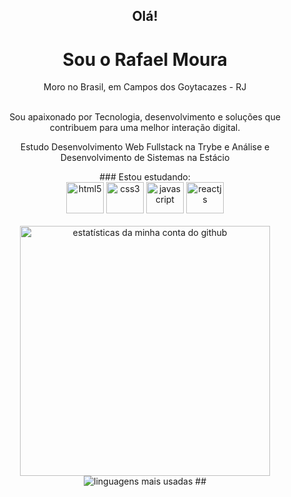<h2 align="center"> Olá! </h2>
<h1 align="center"> Sou o Rafael Moura </h1>
<p align="center">
  Moro no Brasil, em Campos dos Goytacazes - RJ </br></br>
<!--   <i>Amo...</i> -->
</p>
<div align="center">
  <p> Sou apaixonado por Tecnologia, desenvolvimento e soluções que contribuem para uma melhor interação digital.

Estudo Desenvolvimento Web Fullstack na Trybe e Análise e Desenvolvimento de Sistemas na Estácio</br>
<!--       filmes e séries :movie_camera: </br>
      ler bastante :books: </p> -->
<div>
### Estou estudando:
<div>
  <img alt="html5" height="50" width="60" src="https://cdn.jsdelivr.net/gh/devicons/devicon/icons/html5/html5-plain-wordmark.svg" style="max-width:100%;">
  <img alt="css3" height="50" width="60" src="https://cdn.jsdelivr.net/gh/devicons/devicon/icons/css3/css3-plain-wordmark.svg" style="max-width:100%;">
  <img alt="javascript" height="50" width="60" src="https://cdn.jsdelivr.net/gh/devicons/devicon/icons/javascript/javascript-plain.svg" style="max-width:100%;">
  <img alt="reactjs" height="50" width="60" src="https://cdn.jsdelivr.net/gh/devicons/devicon/icons/react/react-original.svg" style="max-width:100%;">
</div>
</br>
<!-- <img align="right" width="280px" src="https://i.pinimg.com/originals/e4/26/70/e426702edf874b181aced1e2fa5c6cde.gif" alt="gif sobre tecnologia" /> -->
<img  width="400px" src="https://github-readme-stats.vercel.app/api?username=rffmoura&show_icons=true&theme=dark&title_color=0fa36b&text_color=fff&icon_color=0fa36b&bg_color=0d1117&locale=en&border_radius=8&cache_seconds=1800" alt="estatísticas da minha conta do github"/>
<img  src="https://github-readme-stats.vercel.app/api/top-langs/?username=rffmoura&layout=compact&text_color=fff&bg_color=0d1117&locale=en&border_radius=8&cache_seconds=1800&theme=dark&title_color=0fa36b&custom_title=most used languages" alt="linguagens mais usadas"/>
##

